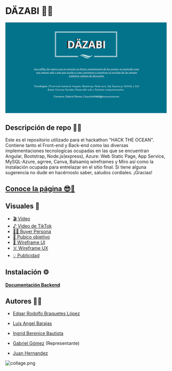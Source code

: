 # DÄZABI 🌊🐚
![banner-waste2money](banner-repo.png)

## Descripción de repo 🚀✨

Este es el repositorio utilizado para el hackathon "HACK THE OCEAN". Contiene tanto el Front-end y Back-end como las diversas implementaciones tecnologícas ocupadas en las que se encuentran Angular, Bootstrap, Node.js(express), Azure: Web Static Page, App Service, MySQL-Azure, agrree, Canva, Balsamiq wireframes y Miro así como la instalación ocupada para entrelazar en el sitio final. Si tiene alguna sugerencia no dude en hacérnoslo saber, saludos cordiales. ¡Gracias!

## [Conoce la página 😎🌴 ](https://gentle-field-0d71f6c10.1.azurestaticapps.net/home)

## Visuales 👀

- [🎬 Video](https://www.youtube.com/watch?v=T_od3nS6WAU)
- [♪          Video de TikTok](https://vm.tiktok.com/ZMLcwL6YD/?k=1)
- [👨🏻 Buyer Persona](./archivos/Buyer%20Persona.pdf)
- [🎯 Pubico objetivo](./archivos/Pubico%20objetivo.jpg)
- [📓 Wireframe UI](./archivos/Wireframe%20UI)
- [☠️ Wireframe UX](./archivos/Wireframe%20UX)
- [:bulb:  Publicidad](./archivos/Publicidad) 


## Instalación ⚙️
#### [Documentación Backend](https://github.com/Braquetes/Waste2Money/tree/backend#readme)  

## Autores 💪🏻
- [Edgar Rodolfo Braquetes López](https://github.com/Braquetes)

- [Luis Angel Barajas](https://github.com/BarajasAngel)

- [Ingrid Berenice Bautista](https://github.com/IngridBandgel)

- [Gabriel Gómez](https://github.com/gomez50057) (Representante)

- [Juan Hernandez](https://github.com/grayTurtle01)

![collage.png](./archivos/collage.png)
